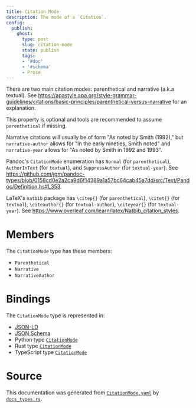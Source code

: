 ```yaml
---
title: Citation Mode
description: The mode of a `Citation`.
config:
  publish:
    ghost:
      type: post
      slug: citation-mode
      state: publish
      tags:
      - '#doc'
      - '#schema'
      - Prose
---
```


There are two main citation modes: parenthetical and narrative (a.k.a textual).
See https://apastyle.apa.org/style-grammar-guidelines/citations/basic-principles/parenthetical-versus-narrative
for an explanation.

This property is optional and tools are recommended to assume `parenthetical` if missing.

Narrative citations will usually be of form "As noted by Smith (1992)," but `narrative-author`
allows for "In the early nineties, Smith noted" and `narrative-year` allows for "As noted by Smith in 1992 and 1993".

Pandoc's `CitationMode` enumeration has `Normal` (for `parenthetical`), `AuthorInText` (for `textual`),
and `SuppressAuthor` (for `textual-year`).
See https://github.com/jgm/pandoc-types/blob/0158cd0e2a2ca9d6f14389a1a57bc64cab45a7dd/src/Text/Pandoc/Definition.hs#L353.

LaTeX's `natbib` package has `\citep{}` (for `parenthetical`), `\citet{}` (for `textual`),
`\citeauthor{}` (for `textual-author`), `\citeyear{}` (for `textual-year`).
See https://www.overleaf.com/learn/latex/Natbib_citation_styles.


# Members

The `CitationMode` type has these members:

- `Parenthetical`
- `Narrative`
- `NarrativeAuthor`

# Bindings

The `CitationMode` type is represented in:

- [JSON-LD](https://stencila.org/CitationMode.jsonld)
- [JSON Schema](https://stencila.org/CitationMode.schema.json)
- Python type [`CitationMode`](https://github.com/stencila/stencila/blob/main/python/python/stencila/types/citation_mode.py)
- Rust type [`CitationMode`](https://github.com/stencila/stencila/blob/main/rust/schema/src/types/citation_mode.rs)
- TypeScript type [`CitationMode`](https://github.com/stencila/stencila/blob/main/ts/src/types/CitationMode.ts)

# Source

This documentation was generated from [`CitationMode.yaml`](https://github.com/stencila/stencila/blob/main/schema/CitationMode.yaml) by [`docs_types.rs`](https://github.com/stencila/stencila/blob/main/rust/schema-gen/src/docs_types.rs).
